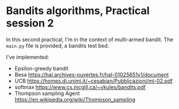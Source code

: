 # Bandits algorithms, Practical session 2
In this second practical, I'm in the context of multi-armed bandit. 
The `main.py` file is provided, a bandits test bed. 

I've implemented:
* Epsilon-greedy bandit
* Besa https://hal.archives-ouvertes.fr/hal-01025651v1/document
* UCB https://homes.di.unimi.it/~cesabian/Pubblicazioni/ml-02.pdf
* softmax https://www.cs.mcgill.ca/~vkules/bandits.pdf
* Thompson sampling Agent https://en.wikipedia.org/wiki/Thompson_sampling

